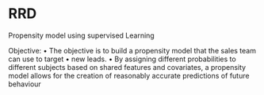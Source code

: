 # RRD

Propensity model using supervised Learning

 Objective:
• The objective is to build a propensity model that the sales team can use to target
• new leads.
• By assigning different probabilities to different subjects based on shared features and covariates,
a propensity model allows for the creation of reasonably accurate predictions of future
behaviour
